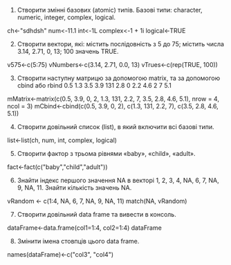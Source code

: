 1. Створити змінні базових (atomic) типів. Базові типи: character, numeric,
integer, complex, logical.

ch<-"sdhdsh"
num<-11.1
int<-1L
complex<-1 + 1i
logical<-TRUE

2. Створити вектори, які: містить послідовність з 5 до 75; містить числа 3.14,
2.71, 0, 13; 100 значень TRUE.

v575<-c(5:75)
vNumbers<-c(3.14, 2.71, 0.0, 13)
vTrues<-c(rep(TRUE, 100))

3. Створити наступну матрицю за допомогою matrix, та за допомогою cbind
або rbind
0.5 1.3 3.5
3.9 131 2.8
0 2.2 4.6
2 7 5.1

mMatrix<-matrix(c(0.5, 3.9, 0, 2, 1.3, 131, 2.2, 7, 3.5, 2.8, 4.6, 5.1), nrow = 4, ncol = 3)
mCbind<-cbind(c(0.5, 3.9, 0, 2), c(1.3, 131, 2.2, 7), c(3.5, 2.8, 4.6, 5.1))

4. Створити довільний список (list), в який включити всі базові типи.

list<-list(ch, num, int, complex, logical)

5. Створити фактор з трьома рівнями «baby», «child», «adult».

fact<-fact(c("baby","child","adult"))

6. Знайти індекс першого значення NA в векторі 1, 2, 3, 4, NA, 6, 7, NA, 9, NA, 11. Знайти кількість значень NA.

vRandom <- c(1:4, NA, 6, 7, NA, 9, NA, 11)
match(NA, vRandom)
  
7. Створити довільний data frame та вивести в консоль.

dataFrame<-data.frame(col1=1:4, col2=1:4)
dataFrame

8. Змінити імена стовпців цього data frame.

names(dataFrame)<-c("col3", "col4")
